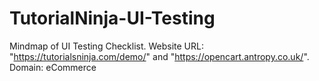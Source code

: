 # TutorialNinja-UI-Testing
Mindmap of UI Testing Checklist. Website URL: "https://tutorialsninja.com/demo/" and "https://opencart.antropy.co.uk/".
Domain: eCommerce
